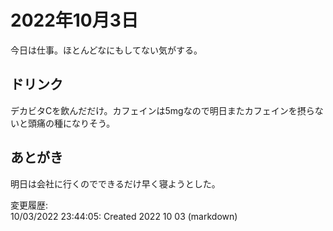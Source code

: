 # 2022年10月3日

今日は仕事。ほとんどなにもしてない気がする。

## ドリンク

デカビタCを飲んだだけ。カフェインは5mgなので明日またカフェインを摂らないと頭痛の種になりそう。

## あとがき

明日は会社に行くのでできるだけ早く寝ようとした。

変更履歴:  
10/03/2022 23:44:05: Created 2022 10 03 (markdown)  

